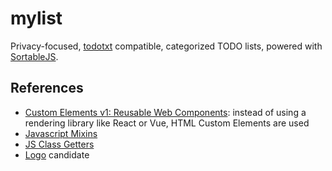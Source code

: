 # mylist

Privacy-focused, [todotxt] compatible, categorized TODO lists, powered with [SortableJS].

## References

* [Custom Elements v1: Reusable Web Components]: instead of using a rendering library like React
or Vue, HTML Custom Elements are used
* [Javascript Mixins]
* [JS Class Getters]
* [Logo] candidate

[todotxt]: https://todotxt.org/
[SortableJS]: https://github.com/SortableJS/Sortable
[Custom Elements v1: Reusable Web Components]: https://developers.google.com/web/fundamentals/web-components/customelements
[Javascript Mixins]: https://javascript.info/mixins
[JS Class Getters]: https://developer.mozilla.org/en-US/docs/Web/JavaScript/Reference/Functions/get
[Logo]: https://search.creativecommons.org/photos/cb8db7d0-d6f8-4477-8450-2fd9ed4f8dd9
